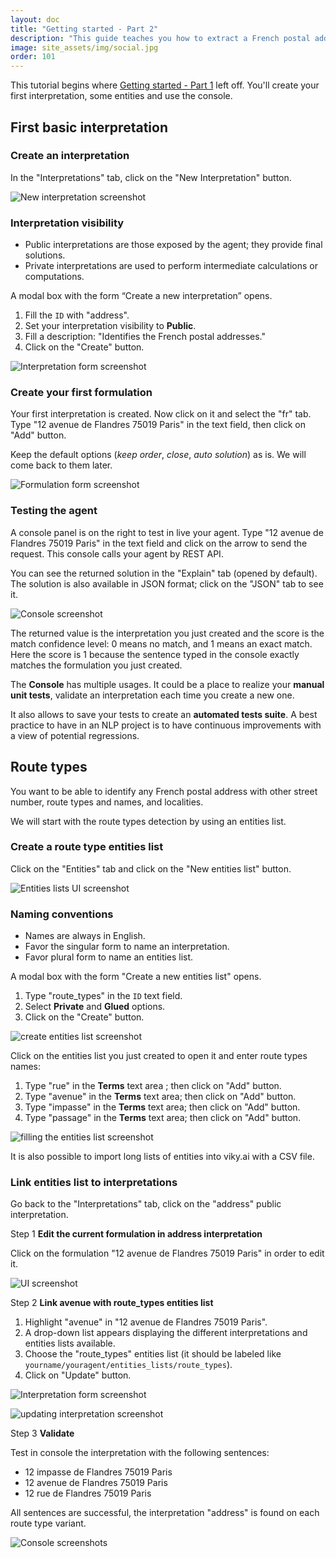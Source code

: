 ```yaml
---
layout: doc
title: "Getting started - Part 2"
description: "This guide teaches you how to extract a French postal addresses from a text in a structured way with viky.ai - Part 2"
image: site_assets/img/social.jpg
order: 101
---
```


This tutorial begins where [Getting started - Part 1](../getting-started-part-1/) left off. You'll create your first interpretation, some entities and use the console.

## First basic interpretation

### Create an interpretation

In the "Interpretations" tab, click on the "New Interpretation" button.

![New interpretation screenshot](img/04_new_interpretation.png 'Access to "New Interpretation" button')

<aside class="note">
  <h3>Interpretation visibility</h3>
  <ul>
    <li>Public interpretations are those exposed by the agent; they provide final solutions.</li>
    <li>Private interpretations are used to perform intermediate calculations or computations.</li>
  </ul>
</aside>

A modal box with the form “Create a new interpretation” opens.

1. Fill the `ID` with "address".
2. Set your interpretation visibility to **Public**.
3. Fill a description: "Identifies the French postal addresses."
3. Click on the "Create" button.

![Interpretation form screenshot](img/05_form_interpretation.png "Creating address interpretation")

### Create your first formulation

Your first interpretation is created. Now click on it and select the "fr" tab. Type "12 avenue de Flandres 75019 Paris" in the text field, then click on "Add" button.

Keep the default options (_keep order_, _close_, _auto solution_) as is. We will come back to them later.

![Formulation form screenshot](img/06_first_formulation.png "Adding a formulation")

### Testing the agent

A console panel is on the right to test in live your agent. Type "12 avenue de Flandres 75019 Paris" in the text field and click on the arrow to send the request. This console calls your agent by REST API.

You can see the returned solution in the "Explain" tab (opened by default). The solution is also available in JSON format; click on the "JSON" tab to see it.

![Console screenshot](img/07_first_console.png "Manual test in console")

The returned value is the interpretation you just created and the score is the match confidence level: 0 means no match, and 1 means an exact match. Here the score is 1 because the sentence typed in the console exactly matches the formulation you just created.

<aside class="primary">
  <p>
    The <strong>Console</strong> has multiple usages. It could be a place to realize your <strong>manual unit tests</strong>, validate an interpretation each time you create a new one.
  </p>
  <p>
    It also allows to save your tests to create an <strong>automated tests suite</strong>. A best practice to have in an NLP project is to have continuous improvements with a view of potential regressions.
  </p>
</aside>


## Route types

You want to be able to identify any French postal address with other street number, route types and names, and localities.

We will start with the route types detection by using an entities list.

### Create a route type entities list

Click on the "Entities" tab and click on the "New entities list" button.

![Entities lists UI screenshot](img/08_new_entities_list.png 'Access to "New entities list" button')

<aside class="note">
  <h3>Naming conventions</h3>
  <ul>
    <li>Names are always in English.</li>
    <li>Favor the singular form to name an interpretation.</li>
    <li>Favor plural form to name an entities list.</li>
  </ul>
</aside>

A modal box with the form "Create a new entities list" opens.

1. Type "route_types" in the `ID` text field.
2. Select **Private** and **Glued** options.
3. Click on the "Create" button.

![create entities list screenshot](img/09_create_entities_list.png "Entities list creation form")

Click on the entities list you just created to open it and enter route types names:

1. Type "rue" in the **Terms** text area ; then click on "Add" button.
2. Type "avenue" in the **Terms** text area; then click on "Add" button.
3. Type "impasse" in the **Terms** text area; then click on "Add" button.
4. Type "passage" in the **Terms** text area; then click on "Add" button.

![filling the entities list screenshot](img/10_filling_entities.png 'Adding terms in "route_types" entities list')

<aside class="primary">
  <p>
    It is also possible to import long lists of entities into viky.ai with a CSV file.
  </p>
</aside>


### Link entities list to interpretations

Go back to the "Interpretations" tab, click on the "address" public interpretation.

<span class="tag tag--primary">Step 1</span> <strong>Edit the current formulation in address interpretation</strong>

Click on the formulation "12 avenue de Flandres 75019 Paris" in order to edit it.

![UI screenshot](img/11_edit_formulation.png 'Edit a formulation by clicking on it')

<span class="tag tag--primary">Step 2</span> <strong>Link avenue with route_types entities list</strong>

1. Highlight "avenue" in "12 avenue de Flandres 75019 Paris".
2. A drop-down list appears displaying the different interpretations and entities lists available.
3. Choose the "route_types" entities list (it should be labeled like `yourname/youragent/entities_lists/route_types`).
4. Click on "Update" button.

![Interpretation form screenshot](img/12_linking_entities_to_interpretations.png "Linking an expression part to an entities list")

![updating interpretation screenshot](img/13_updating_interpretation.png "Link between interpretation and entities list is done")

<span class="tag tag--primary">Step 3</span> <strong>Validate</strong>

Test in console the interpretation with the following sentences:

- 12 impasse de Flandres 75019 Paris
- 12 avenue de Flandres 75019 Paris
- 12 rue de Flandres 75019 Paris

All sentences are successful, the interpretation "address" is found on each route type variant.

![Console screenshots](img/14_route_types_tests.png "All variants work")
